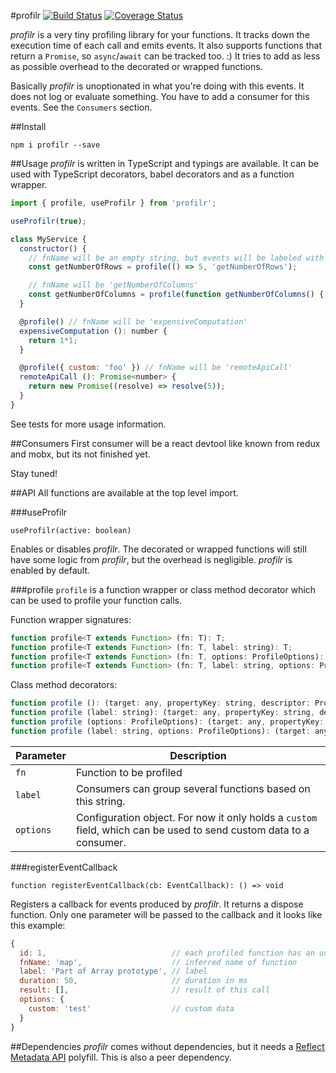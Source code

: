 #profilr
[![Build Status](https://travis-ci.org/otbe/profilr.svg?branch=master)](https://travis-ci.org/otbe/profilr)
[![Coverage Status](https://coveralls.io/repos/github/otbe/profilr/badge.svg?branch=master)](https://coveralls.io/github/otbe/profilr?branch=master)

*profilr* is a very tiny profiling library for your functions. It tracks down the execution time of each call and emits events.
It also supports functions that return a ```Promise```, so ```async```/```await``` can be tracked too. :)
It tries to add as less as possible overhead to the decorated or wrapped functions.

Basically *profilr* is unoptionated in what you're doing with this events. It does not log or evaluate something.
You have to add a consumer for this events. See the ```Consumers``` section.

##Install

```npm i profilr --save```

##Usage
*profilr* is written in TypeScript and typings are available. It can be used with TypeScript decorators, babel decorators and as a function wrapper.

```javascript
import { profile, useProfilr } from 'profilr';

useProfilr(true);

class MyService {
  constructor() {
    // fnName will be an empty string, but events will be labeled with 'getNumberOfRows'
    const getNumberOfRows = profile(() => 5, 'getNumberOfRows');

    // fnName will be 'getNumberOfColumns'
    const getNumberOfColumns = profile(function getNumberOfColumns() { return 5 });
  }

  @profile() // fnName will be 'expensiveComputation'
  expensiveComputation (): number {
    return 1*1;
  }

  @profile({ custom: 'foo' }) // fnName will be 'remoteApiCall'
  remoteApiCall (): Promise<number> {
    return new Promise((resolve) => resolve(5));
  }
}
```
See tests for more usage information.

##Consumers
First consumer will be a react devtool like known from redux and mobx, but its not finished yet.

Stay tuned!

##API
All functions are available at the top level import.

###useProfilr
```
useProfilr(active: boolean)
```
Enables or disables *profilr*. The decorated or wrapped functions will still have some logic from *profilr*, but the overhead
is negligible. *profilr* is enabled by default.

###profile
```profile``` is a function wrapper or class method decorator which can be used to profile your function calls.

Function wrapper signatures:
```javascript
function profile<T extends Function> (fn: T): T;
function profile<T extends Function> (fn: T, label: string): T;
function profile<T extends Function> (fn: T, options: ProfileOptions): T;
function profile<T extends Function> (fn: T, label: string, options: ProfileOptions): T;
```

Class method decorators:
```javascript
function profile (): (target: any, propertyKey: string, descriptor: PropertyDescriptor) => PropertyDescriptor;
function profile (label: string): (target: any, propertyKey: string, descriptor: PropertyDescriptor) => PropertyDescriptor;
function profile (options: ProfileOptions): (target: any, propertyKey: string, descriptor: PropertyDescriptor) => PropertyDescriptor;
function profile (label: string, options: ProfileOptions): (target: any, propertyKey: string, descriptor: PropertyDescriptor) => PropertyDescriptor;
```

Parameter | Description
------------ | -------------
```fn``` | Function to be profiled
```label``` | Consumers can group several functions based on this string.
```options``` | Configuration object. For now it only holds a ```custom``` field, which can be used to send custom data to a consumer.
###registerEventCallback
```
function registerEventCallback(cb: EventCallback): () => void
```
Registers a callback for events produced by *profilr*. It returns a dispose function.
Only one parameter will be passed to the callback and it looks like this example:

```javascript
{
  id: 1,                            // each profiled function has an unique id
  fnName: 'map',                    // inferred name of function
  label: 'Part of Array prototype', // label
  duration: 50,                     // duration in ms
  result: [],                       // result of this call
  options: {
    custom: 'test'                  // custom data
  }
}
```

##Dependencies
*profilr* comes without dependencies, but it needs a [Reflect Metadata API](https://www.npmjs.com/package/reflect-metadata) polyfill.
This is also a peer dependency.
